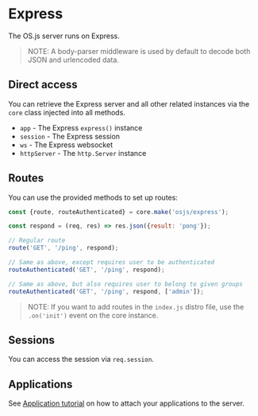 # Express

The OS.js server runs on Express.

> NOTE: A body-parser middleware is used by default to decode both JSON and urlencoded data.

## Direct access

You can retrieve the Express server and all other related instances via the `core` class injected into all methods.

* `app` - The Express `express()` instance
* `session` - The Express session
* `ws` - The Express websocket
* `httpServer` - The `http.Server` instance

## Routes

You can use the provided methods to set up routes:

```javascript
const {route, routeAuthenticated} = core.make('osjs/express');

const respond = (req, res) => res.json({result: 'pong'});

// Regular route
route('GET', '/ping', respond);

// Same as above, except requires user to be authenticated
routeAuthenticated('GET', '/ping', respond);

// Same as above, but also requires user to belong to given groups
routeAuthenticated('GET', '/ping', respond, ['admin']);
```

> NOTE: If you want to add routes in the `index.js` distro file, use the `.on('init')` event on the core instance.

## Sessions

You can access the session via `req.session`.

## Applications

See [Application tutorial](/tutorial/application/README.md) on how to attach your applications to the server.
